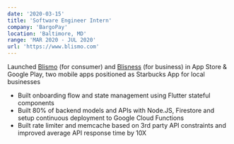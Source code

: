```yaml
---
date: '2020-03-15'
title: 'Software Engineer Intern'
company: 'BargoPay'
location: 'Baltimore, MD'
range: 'MAR 2020 - JUL 2020'
url: 'https://www.blismo.com'
---
```


Launched [Blismo](https://apps.apple.com/us/app/blismo/id1429582592) (for consumer) and [Blisness](https://apps.apple.com/us/app/blisness/id1527357741) (for business) in App Store & Google Play, two mobile apps positioned as Starbucks App for local businesses

- Built onboarding flow and state management using Flutter stateful components
- Built 80% of backend models and APIs with Node.JS, Firestore and setup continuous deployment to Google Cloud Functions
- Built rate limiter and memcache based on 3rd party API constraints and improved average API response time by 10X

